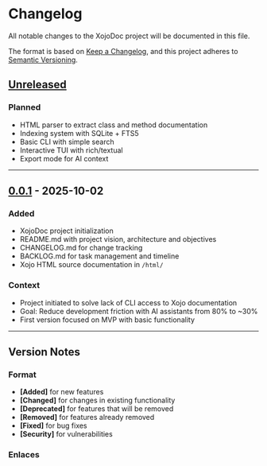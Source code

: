 # Changelog

All notable changes to the XojoDoc project will be documented in this file.

The format is based on [Keep a Changelog](https://keepachangelog.com/en/1.0.0/),
and this project adheres to [Semantic Versioning](https://semver.org/).

## [Unreleased]

### Planned
- HTML parser to extract class and method documentation
- Indexing system with SQLite + FTS5
- Basic CLI with simple search
- Interactive TUI with rich/textual
- Export mode for AI context

---

## [0.0.1] - 2025-10-02

### Added
- XojoDoc project initialization
- README.md with project vision, architecture and objectives
- CHANGELOG.md for change tracking
- BACKLOG.md for task management and timeline
- Xojo HTML source documentation in `/html/`

### Context
- Project initiated to solve lack of CLI access to Xojo documentation
- Goal: Reduce development friction with AI assistants from 80% to ~30%
- First version focused on MVP with basic functionality

---

## Version Notes

### Format
- **[Added]** for new features
- **[Changed]** for changes in existing functionality
- **[Deprecated]** for features that will be removed
- **[Removed]** for features already removed
- **[Fixed]** for bug fixes
- **[Security]** for vulnerabilities

### Enlaces
[Unreleased]: https://github.com/mbuchichio/xojodocs/compare/v0.0.1...HEAD
[0.0.1]: https://github.com/mbuchichio/xojodocs/releases/tag/v0.0.1
